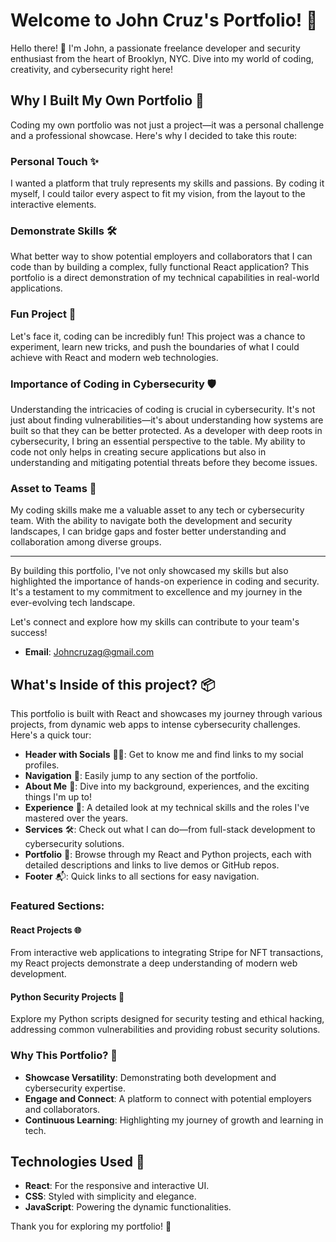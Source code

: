 # Welcome to John Cruz's Portfolio! 🌟

Hello there! 👋 I'm John, a passionate freelance developer and security enthusiast from the heart of Brooklyn, NYC. Dive into my world of coding, creativity, and cybersecurity right here!

## Why I Built My Own Portfolio 🔨

Coding my own portfolio was not just a project—it was a personal challenge and a professional showcase. Here's why I decided to take this route:

### Personal Touch ✨
I wanted a platform that truly represents my skills and passions. By coding it myself, I could tailor every aspect to fit my vision, from the layout to the interactive elements.

### Demonstrate Skills 🛠️
What better way to show potential employers and collaborators that I can code than by building a complex, fully functional React application? This portfolio is a direct demonstration of my technical capabilities in real-world applications.

### Fun Project 🎉
Let's face it, coding can be incredibly fun! This project was a chance to experiment, learn new tricks, and push the boundaries of what I could achieve with React and modern web technologies.

### Importance of Coding in Cybersecurity 🛡️
Understanding the intricacies of coding is crucial in cybersecurity. It's not just about finding vulnerabilities—it's about understanding how systems are built so that they can be better protected. As a developer with deep roots in cybersecurity, I bring an essential perspective to the table. My ability to code not only helps in creating secure applications but also in understanding and mitigating potential threats before they become issues.

### Asset to Teams 🌟
My coding skills make me a valuable asset to any tech or cybersecurity team. With the ability to navigate both the development and security landscapes, I can bridge gaps and foster better understanding and collaboration among diverse groups.

---

By building this portfolio, I've not only showcased my skills but also highlighted the importance of hands-on experience in coding and security. It's a testament to my commitment to excellence and my journey in the ever-evolving tech landscape.

Let's connect and explore how my skills can contribute to your team's success!

- **Email**: [Johncruzag@gmail.com](mailto:Johncruzag@gmail.com)

## What's Inside of this project? 📦

This portfolio is built with React and showcases my journey through various projects, from dynamic web apps to intense cybersecurity challenges. Here's a quick tour:

- **Header with Socials** 🙋‍♂️: Get to know me and find links to my social profiles.
- **Navigation** 🧭: Easily jump to any section of the portfolio.
- **About Me** 🚀: Dive into my background, experiences, and the exciting things I'm up to!
- **Experience** 💼: A detailed look at my technical skills and the roles I've mastered over the years.
- **Services** 🛠️: Check out what I can do—from full-stack development to cybersecurity solutions.
- **Portfolio** 🎨: Browse through my React and Python projects, each with detailed descriptions and links to live demos or GitHub repos.
- **Footer** 📬: Quick links to all sections for easy navigation.

### Featured Sections:

#### React Projects 🌐
From interactive web applications to integrating Stripe for NFT transactions, my React projects demonstrate a deep understanding of modern web development.

#### Python Security Projects 🔐
Explore my Python scripts designed for security testing and ethical hacking, addressing common vulnerabilities and providing robust security solutions.

### Why This Portfolio? 🤔

- **Showcase Versatility**: Demonstrating both development and cybersecurity expertise.
- **Engage and Connect**: A platform to connect with potential employers and collaborators.
- **Continuous Learning**: Highlighting my journey of growth and learning in tech.

## Technologies Used 🧰

- **React**: For the responsive and interactive UI.
- **CSS**: Styled with simplicity and elegance.
- **JavaScript**: Powering the dynamic functionalities.

Thank you for exploring my portfolio! 🚀

